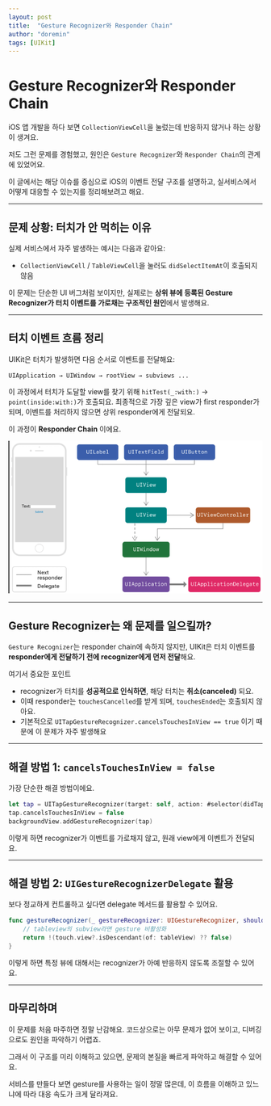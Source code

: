 ```yaml
---
layout: post
title:  "Gesture Recognizer와 Responder Chain"
author: "doremin"
tags: [UIKit]
---
```


# Gesture Recognizer와 Responder Chain

iOS 앱 개발을 하다 보면 `CollectionViewCell`을 눌렀는데 반응하지 않거나 하는 상황이 생겨요.

저도 그런 문제를 경험했고, 원인은 `Gesture Recognizer`와 `Responder Chain`의 관계에 있었어요.

이 글에서는 해당 이슈를 중심으로 iOS의 이벤트 전달 구조를 설명하고, 실서비스에서 어떻게 대응할 수 있는지를 정리해보려고 해요.

---

## 문제 상황: 터치가 안 먹히는 이유

실제 서비스에서 자주 발생하는 예시는 다음과 같아요:

- `CollectionViewCell` / `TableViewCell`을 눌러도 `didSelectItemAt`이 호출되지 않음

이 문제는 단순한 UI 버그처럼 보이지만, 실제로는 **상위 뷰에 등록된 Gesture Recognizer가 터치 이벤트를 가로채는 구조적인 원인**에서 발생해요.

---

## 터치 이벤트 흐름 정리

UIKit은 터치가 발생하면 다음 순서로 이벤트를 전달해요:

```
UIApplication → UIWindow → rootView → subviews ...
```

이 과정에서 터치가 도달할 view를 찾기 위해 `hitTest(_:with:)` → `point(inside:with:)`가 호출되요. 최종적으로 가장 깊은 view가 first responder가 되며, 이벤트를 처리하지 않으면 상위 responder에게 전달되요. 

이 과정이 **Responder Chain** 이에요.

![ResponderChain](/assets/images/2022-12-05/2022-12-05-1.png)

---

## Gesture Recognizer는 왜 문제를 일으킬까?

`Gesture Recognizer`는 responder chain에 속하지 않지만, UIKit은 터치 이벤트를 **responder에게 전달하기 전에 recognizer에게 먼저 전달**해요.

여기서 중요한 포인트

- recognizer가 터치를 **성공적으로 인식하면**, 해당 터치는 **취소(canceled)** 되요.
- 이때 responder는 `touchesCancelled`를 받게 되며, `touchesEnded`는 호출되지 않아요.
- 기본적으로 `UITapGestureRecognizer.cancelsTouchesInView == true` 이기 때문에 이 문제가 자주 발생해요

---

## 해결 방법 1: `cancelsTouchesInView = false`

가장 단순한 해결 방법이에요.

```swift
let tap = UITapGestureRecognizer(target: self, action: #selector(didTap))
tap.cancelsTouchesInView = false
backgroundView.addGestureRecognizer(tap)
```

이렇게 하면 recognizer가 이벤트를 가로채지 않고, 원래 view에게 이벤트가 전달되요.

---

## 해결 방법 2: `UIGestureRecognizerDelegate` 활용

보다 정교하게 컨트롤하고 싶다면 delegate 메서드를 활용할 수 있어요.

```swift
func gestureRecognizer(_ gestureRecognizer: UIGestureRecognizer, shouldReceive touch: UITouch) -> Bool {
    // tableview의 subview라면 gesture 비활성화
    return !(touch.view?.isDescendant(of: tableView) ?? false)
}
```

이렇게 하면 특정 뷰에 대해서는 recognizer가 아예 반응하지 않도록 조절할 수 있어요.

---

## 마무리하며

이 문제를 처음 마주하면 정말 난감해요. 코드상으로는 아무 문제가 없어 보이고, 디버깅으로도 원인을 파악하기 어렵죠. 

그래서 이 구조를 미리 이해하고 있으면, 문제의 본질을 빠르게 파악하고 해결할 수 있어요.

서비스를 만들다 보면 gesture를 사용하는 일이 정말 많은데, 이 흐름을 이해하고 있느냐에 따라 대응 속도가 크게 달라져요.
